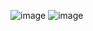 ![image](https://github.com/user-attachments/assets/5bb15d89-5d4b-4e39-a8ab-30c32e67caec)
![image](https://github.com/user-attachments/assets/b0673550-5a4d-4793-983a-236087126663)
